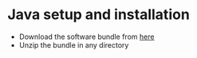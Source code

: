 # Java setup and installation
- Download the software bundle from [here](http://wellnwill.com/tutorial/download/download.php#software-bundles)
- Unzip the bundle in any directory
